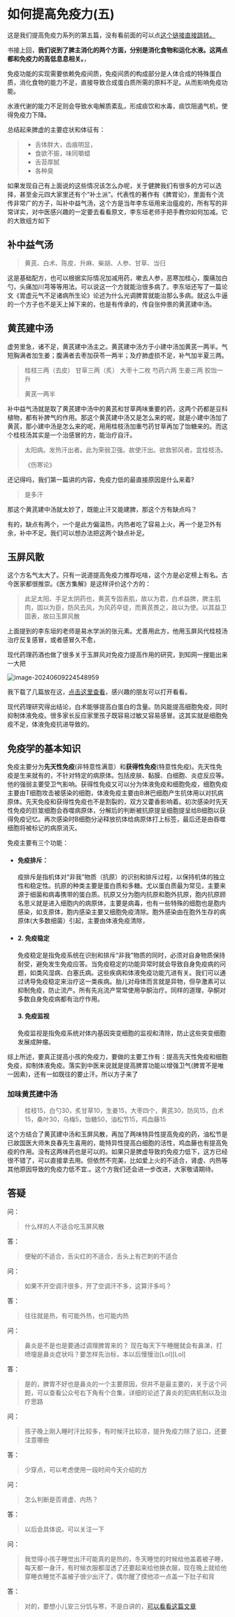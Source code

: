 # 如何提高免疫力(五)

这是我们提高免疫力系列的第五篇，没有看前面的可以点[这个链接直接跳转。](https://mp.weixin.qq.com/mp/appmsgalbum?__biz=Mzg5MTU5MjI1MA==&action=getalbum&album_id=3211413424915365889&scene=173&subscene=&sessionid=undefined&enterid=0&from_msgid=2247484145&from_itemidx=1&count=3&nolastread=1#wechat_redirect)

书接上回，**我们说到了脾主消化的两个方面，分别是消化食物和运化水液。这两点都和免疫力的高低息息相关。**，

免疫功能的实现需要依赖免疫间质，免疫间质的构成部分是人体合成的特殊蛋白质，消化食物的能力不足，直接导致合成蛋白质所需的原料不足。从而影响免疫功能。

水液代谢的能力不足则会导致水电解质紊乱，形成痰饮和水毒，痰饮阻遏气机，使得免疫力下降。

总结起来脾虚的主要症状和体征有：

> - 舌体胖大，齿痕明显，
> - 食欲不振，味同嚼蜡
> - 舌苔厚腻
> - 各种臭



如果发现自己有上面说的这些情况该怎么办呢，关于健脾我们有很多的方可以选择，甚至金元四大家里还有个“补土派”。代表性的著作有《脾胃论》，里面有个流传非常广的方子，叫补中益气汤，这个方是当年李东垣用来治瘟疫的，所有写的非常详实，对中医感兴趣的一定要去看看原文，李东垣老师手把手教你如何加减。它的大致组方如下

## 补中益气汤



> 黄芪、白术、陈皮、升麻、柴胡、人参、甘草、当归

这是基础配方，也可以根据实际情况加减用药，嗽去人参，恶寒加桂心，腹痛加白勺，头痛加川芎等等用法。可以说这一个方就能治很多病了。李东垣还写了一篇论文《胃虚元气不足诸病所生论》论述为什么光调脾胃就能治那么多病。就这么牛逼的一个方子也不是天上掉下来的，也是有传承的，传自张仲景的黄芪建中汤。



## 黄芪建中汤





虚劳里急，诸不足，黄芪建中汤主之。黄芪建中汤方于小建中汤加黄芪一两半。气短胸满者加生姜；腹满者去枣加茯苓一两半；及疗肺虚损不足，补气加半夏三两。



> 桂枝三两（去皮） 甘草三两（炙） 大枣十二枚 芍药六两 生姜三两 胶饴一升
>
> 黄芪一两半



补中益气汤就是取了黄芪建中汤中的黄芪和甘草两味重要的药，这两个药都是豆科植物，都有补脾气的作用。那这个黄芪建中汤又是怎么来的呢，就是小建中汤加了黄芪，那小建中汤是怎么来的呢，用用桂枝汤加重芍药甘草再加了饴糖来的。而这个桂枝汤其实是一个治感冒的方，能治疗自汗。

> 太阳病。发热汗出者。此为荣弱卫强。故使汗出。欲救邪风者。宜桂枝汤。
>
> 《伤寒论》



还记得吗，我们第一篇讲的内容，免疫力低的最直接原因是什么来着?



> 是多汗



那这个黄芪建中汤就太妙了，既能止汗又能建脾，那这个方有缺点吗？

有的，缺点有两个，一个是此方偏温热，内热者吃了容易上火，再一个是卫外有余，补中不足。我们可以想办法把这两个缺点补足。



## 玉屏风散

这个方名气太大了。只有一说道提高免疫力推荐吃啥，这个方是必定榜上有名。古今医家都很推崇。《医方集解》是这样评价这个方的：

> 此足太阳、手足太阴药也，黄芪专固表肌，故以为君，白术益脾，脾主肌肉，固以为臣，防风去风，为风药卒徒，而黄芪畏之，故以为使。以其益卫固表，故曰玉屏风散

上面提到的李东垣的老师是易水学派的张元素。尤善用此方，他用玉屏风代桂枝汤治疗反复感冒，或者感冒久不愈，

现代药理药酒也做了很多关于玉屏风对免疫力提高作用的研究，到知网一搜能出来一大把

![image-20240609224548959](https://typare-1311038289.cos.ap-nanjing.myqcloud.com/uPic/image-20240609224548959.png)

我下载了几篇放在这，[点击这里查看](https://flowus.cn/guangqing/share/113efece-9486-48d3-a85c-3ac1b5c0dbd8?code=Q1HYTT)，感兴趣的朋友可以打开看看。



现代药理研究得出结论，白术能够提高白蛋白的含量。防风能提高细胞免疫，同时抑制体液免疫。很多家长反应家里孩子既容易过敏又容易感冒。这其实就是细胞免疫不足，体液免疫抗进导致的。



## 免疫学的基本知识

免疫主要分为**先天性免疫**(非特意性满意）和**获得性免疫**(特意性免疫)。先天性免疫是生来就有的，不针对特定的病原体。包括皮肤、黏膜、白细胞、炎症反应等。他的强弱主要受卫气影响。获得性免疫又可以分为体液免疫和细胞免疫，细胞免疫主要由T细胞攻击被感染的细胞，体液免疫主要由B淋巴细胞产生抗体用以对抗病原体。先天免疫和获得性免疫也不是割裂的，双方又藿香影响着。初次感染时先天性免疫的巨筮细胞会吞噬病原体，分解后的判断被抗原提呈细胞提呈给B细胞以获得免疫记忆。再次感染时B细胞分泌释放抗体给病原体打上标签，最后还是由吞噬细胞将被标记的病原消灭。



免疫主要有三个功能：

- #### 免疫排斥：

  疫排斥是指机体对“非我”物质（抗原）的识别和排斥过程，以保持机体的独立性和稳定性。抗原的种类主要是蛋白质和多糖。尤以蛋白质最为常见，主要来源于细菌和病毒携带的蛋白质。抗原又分为胞内抗原和胞外抗原，胞内抗原顾名思义就是进入细胞内的病原体，主要是病毒，也有一些特殊的细胞也是胞内感染，如支原体，胞内感染主要又细胞免疫清除。胞外感染由在胞外生存的病原体(大多数细菌）引起，主要由体液免疫清除，

- #### 2. 免疫稳定

  免疫稳定是指免疫系统在识别和排斥“非我”物质的同时，必须对自身物质保持耐受，避免发生免疫应答。当免疫稳定的功能异常时就会导致自身免疫病的问题，如类风湿病、白塞氏病。这些疾病和体液免疫功能亢进有关。我们可以通过诱导免疫稳定来治疗这一类疾病。胎儿对母体而言就是异物，但孕激素可以抑制免疫，防止流产。所有先兆流产常常使用孕酮治疗。同样的道理，孕酮对多数自身免疫病都有治疗作用。

  #### 3. 免疫监视

  免疫监视是指免疫系统对体内基因突变细胞的监视和清除，防止这些突变细胞发展成肿瘤。



综上所述，要真正提高小孩的免疫力，要做的主要工作有：提高先天性免疫和细胞免疫，抑制体液免疫。落实到中医来说就是提高脾胃功能以增强卫气(脾胃不是唯一因素)，还有一如既往的要止汗。所以方子来了



### 加味黄芪建中汤

>  桂枝15，白勺30，炙甘草10，生姜15，大枣四个，黄芪30，防风15，白术15，桑叶30，乌梅5，饴糖50，油松节15，鸡血藤15

这个方结合了黄芪建中汤和玉屏风散，再加了两味特异性提高免疫的药，油松节是已故国医大师朱良春先生喜用的，能特异性提高白细胞的活性，鸡血藤也有提高免疫的作用。没有这两味药也是可以的。如果只是脾虚导致的免疫力低下，这方已经很不错了，可以直接拿去用。但依然不完美，比如爱上火的不适合，肾虚、内热等其他原因导致的免疫力低不宜.。这个方我们还会进一步改进，大家敬请期待。



## 答疑

问：

> 什么样的人不适合吃玉屏风散

答：

> 便秘的不适合，舌尖红的不适合，舌头上有芒刺的不适合

问：

> 如果不开空调汗很多，开了空调汗不多，这算汗多吗？

答：

> 往往就是热，有可能外热，也可能内热

问：

> 鼻炎是不是也是要通过调理脾胃来的？
> 现在每天下午睡醒就会有鼻涕，打喷嚏是鼻炎症状吗？要怎样先治标，本以后慢慢治[Lol][Lol]

答：

> 是的，脾胃不好也是鼻炎的一个主要原因，但并不是最主要的，关于这个问题，可以查看公众号右下角有个合集，详细的论述了鼻炎的犯病机制以及治疗思路

问：

>孩子晚上刚入睡时汗比较多，有时候汗比较凉，提升免疫力除了忌口，还要注意哪些

答：

> 少穿点，可以考虑使用一段时间今天介绍的方

问：

> 怎么判断是否肾虚、内热？

答：

> 以后会具体说。可以关注一下

问：

> 我觉得小孩子睡觉出汗可能真的是热的，冬天睡觉的时候给他盖着被子睡，每天都一身汗，有时候衣服都湿透了还要起来给他换衣服，现在晚上就给他穿睡衣睡觉不盖被子很少出汗了，偶尔醒了摸他凉一点盖一下肚子和背

答：

> 对的，要想小儿安三分饥与寒，不是白讲的，[可以看看这篇文章](https://mp.weixin.qq.com/s/yP8lpBkZwhjyzlvyQQXf0w)



